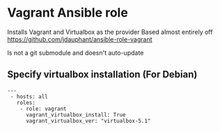 # Vagrant Ansible role

Installs Vagrant and Virtualbox as the provider
Based almost entirely off https://github.com/jdauphant/ansible-role-vagrant

Is not a git submodule and doesn't auto-update

## Specify virtualbox installation (For Debian)
```
---
 - hosts: all
   roles:
    - role: vagrant
      vagrant_virtualbox_install: True
      vagrant_virtualbox_ver: "virtualbox-5.1"
